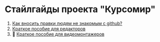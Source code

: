 # Стайлгайды проекта "Курсомир"

1. [Как вносить правки людям не знакомым с github?](https://kursomir.github.io/style-guides/github)
2. [Краткое пособие для редакторов](https://kursomir.github.io/style-guides/editor)
2. 🚧 [Краткое пособие для видеомонтажеров](https://kursomir.github.io/style-guides/video)
